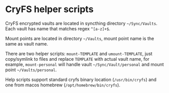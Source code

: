 # CryFS helper scripts

CryFS encrypted vaults are located in syncthing directory `~/Sync/Vaults`. Each vault has name that matches regex `^[a-z]+$`.

Mount points are located in directory `~/Vaults`, mount point name is the same as vault name.

There are two helper scripts: `mount-TEMPLATE` and `umount-TEMPLATE`, just copy/symlink to files and replace `TEMPLATE` with
actual vault name, for example, `mount-personal` will handle vault `~/Sync/Vault/personal` and mount point `~/Vaults/personal`.

Help scripts support standard cryfs binary location (`/usr/bin/cryfs`) and one from macos homebrew (`/opt/homebrew/bin/cryfs`).
